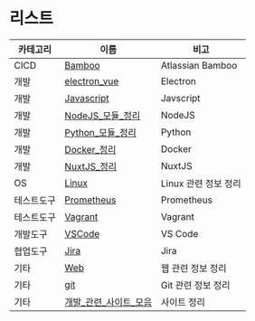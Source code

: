 # 리스트
|카테고리|이름|비고|
|---|---|-----|
|CICD|[Bamboo](https://github.com/teamcadi/development-study/tree/master/CICD/Bamboo)|Atlassian Bamboo|
|개발|[electron_vue](https://github.com/teamcadi/development-study/tree/master/electron_vue)|Electron|
|개발|[Javascript](https://github.com/teamcadi/development-study/tree/master/javascript)|Javscript|
|개발|[NodeJS_모듈_정리](https://github.com/teamcadi/development-study/tree/master/nodejs)|NodeJS|
|개발|[Python_모듈_정리](https://github.com/teamcadi/development-study/tree/master/python)|Python|
|개발|[Docker_정리](https://github.com/teamcadi/development-study/tree/master/docker)|Docker|
|개발|[NuxtJS_정리](https://github.com/teamcadi/development-study/tree/master/nuxtjs)|NuxtJS|
|OS|[Linux](https://github.com/teamcadi/development-study/tree/master/linux)|Linux 관련 정보 정리|
|테스트도구|[Prometheus](https://github.com/teamcadi/development-study/tree/master/TestTools/Prometheus)|Prometheus|
|테스트도구|[Vagrant](https://github.com/teamcadi/development-study/tree/master/TestTools/Vagrant)|Vagrant|
|개발도구|[VSCode](https://github.com/teamcadi/development-study/tree/master/vscode)|VS Code|
|협업도구|[Jira](https://github.com/teamcadi/development-study/tree/master/ETC/Jira)|Jira|
|기타|[Web](https://github.com/teamcadi/development-study/tree/master/ETC/Web)|웹 관련 정보 정리|
|기타|[git](https://github.com/teamcadi/development-study/tree/master/git)|Git 관련 정보 정리|
|기타|[개발_관련_사이트_모음](https://github.com/teamcadi/development-study/tree/master/개발_관련_사이트_모음])|사이트 정리|